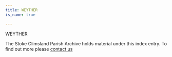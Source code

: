 ```yaml
---
title: WEYTHER
is_name: true

---
```


WEYTHER


The Stoke Climsland Parish Archive holds material under this index entry. To find out more please [contact us](/contact/)
